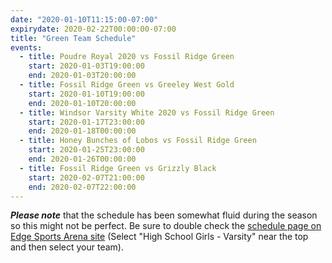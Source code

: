 ```yaml
---
date: "2020-01-10T11:15:00-07:00"
expirydate: 2020-02-22T00:00:00-07:00
title: "Green Team Schedule"
events:
  - title: Poudre Royal 2020 vs Fossil Ridge Green
    start: 2020-01-03T19:00:00
    end: 2020-01-03T20:00:00
  - title: Fossil Ridge Green vs Greeley West Gold
    start: 2020-01-10T19:00:00
    end: 2020-01-10T20:00:00
  - title: Windsor Varsity White 2020 vs Fossil Ridge Green
    start: 2020-01-17T23:00:00
    end: 2020-01-18T00:00:00
  - title: Honey Bunches of Lobos vs Fossil Ridge Green
    start: 2020-01-25T23:00:00
    end: 2020-01-26T00:00:00
  - title: Fossil Ridge Green vs Grizzly Black
    start: 2020-02-07T21:00:00
    end: 2020-02-07T22:00:00
---
```


***Please note*** that the schedule has been somewhat fluid during the season so
this might not be perfect. Be sure to double check the [schedule page on
Edge Sports Arena site][edge-schedules] (Select "High School Girls - Varsity"
near the top and then select your team).

[edge-schedules]: https://edgesportscenter.com/schedules-score-center/
